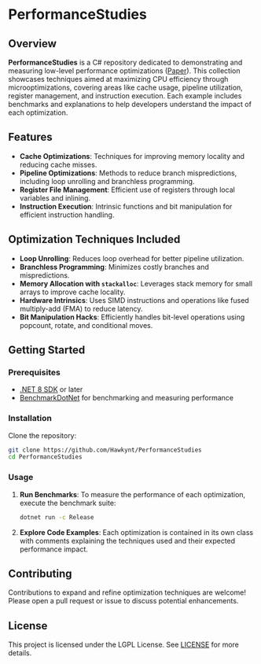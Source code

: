 # PerformanceStudies

## Overview

**PerformanceStudies** is a C# repository dedicated to demonstrating and measuring low-level performance optimizations ([Paper](Paper.pdf)). This collection showcases techniques aimed at maximizing CPU efficiency through microoptimizations, covering areas like cache usage, pipeline utilization, register management, and instruction execution. Each example includes benchmarks and explanations to help developers understand the impact of each optimization.

## Features

- **Cache Optimizations**: Techniques for improving memory locality and reducing cache misses.
- **Pipeline Optimizations**: Methods to reduce branch mispredictions, including loop unrolling and branchless programming.
- **Register File Management**: Efficient use of registers through local variables and inlining.
- **Instruction Execution**: Intrinsic functions and bit manipulation for efficient instruction handling.

## Optimization Techniques Included

- **Loop Unrolling**: Reduces loop overhead for better pipeline utilization.
- **Branchless Programming**: Minimizes costly branches and mispredictions.
- **Memory Allocation with `stackalloc`**: Leverages stack memory for small arrays to improve cache locality.
- **Hardware Intrinsics**: Uses SIMD instructions and operations like fused multiply-add (FMA) to reduce latency.
- **Bit Manipulation Hacks**: Efficiently handles bit-level operations using popcount, rotate, and conditional moves.

## Getting Started

### Prerequisites

- [.NET 8 SDK](https://dotnet.microsoft.com/download/dotnet/8.0) or later
- [BenchmarkDotNet](https://benchmarkdotnet.org/) for benchmarking and measuring performance

### Installation

Clone the repository:

```bash
git clone https://github.com/Hawkynt/PerformanceStudies
cd PerformanceStudies
```

### Usage

1. **Run Benchmarks**: To measure the performance of each optimization, execute the benchmark suite:

   ```bash
   dotnet run -c Release
   ```

2. **Explore Code Examples**: Each optimization is contained in its own class with comments explaining the techniques used and their expected performance impact.

## Contributing

Contributions to expand and refine optimization techniques are welcome! Please open a pull request or issue to discuss potential enhancements.

## License

This project is licensed under the LGPL License. See [LICENSE](LICENSE) for more details.
